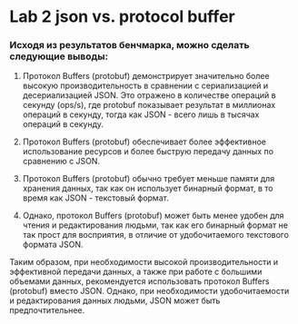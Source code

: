 # Lab 2 json vs. protocol buffer

### Исходя из результатов бенчмарка, можно сделать следующие выводы:

1. Протокол Buffers (protobuf) демонстрирует значительно более высокую производительность в сравнении с сериализацией и десериализацией JSON. Это отражено в количестве операций в секунду (ops/s), где protobuf показывает результат в миллионах операций в секунду, тогда как JSON - всего лишь в тысячах операций в секунду.

2. Протокол Buffers (protobuf) обеспечивает более эффективное использование ресурсов и более быструю передачу данных по сравнению с JSON.

3. Протокол Buffers (protobuf) обычно требует меньше памяти для хранения данных, так как он использует бинарный формат, в то время как JSON - текстовый формат.

4. Однако, протокол Buffers (protobuf) может быть менее удобен для чтения и редактирования людьми, так как его бинарный формат не так прост для восприятия, в отличие от удобочитаемого текстового формата JSON.

Таким образом, при необходимости высокой производительности и эффективной передачи данных, а также при работе с большими объемами данных, рекомендуется использовать протокол Buffers (protobuf) вместо JSON. Однако, при необходимости удобочитаемости и редактирования данных людьми, JSON может быть предпочтительнее.
